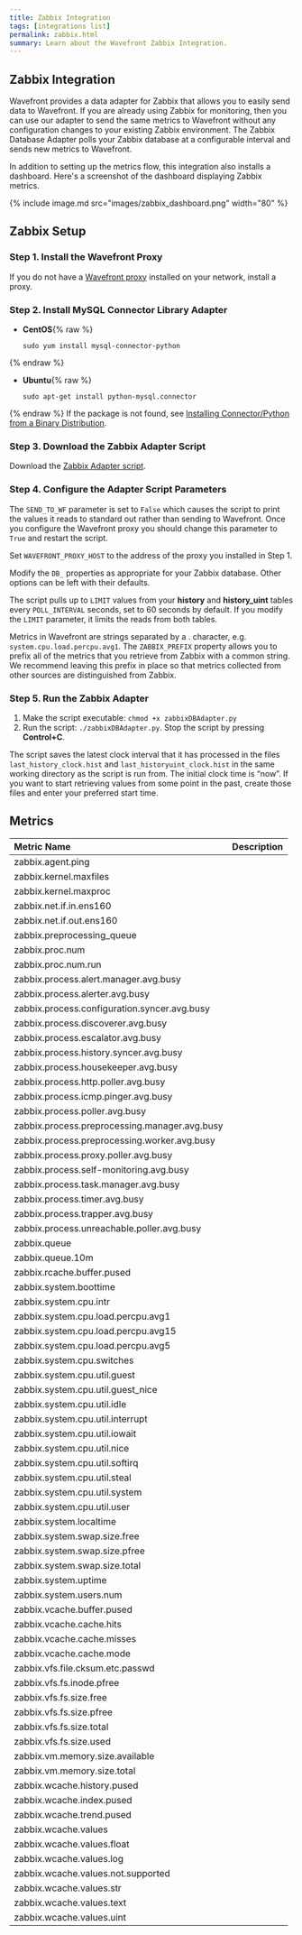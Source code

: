 ```yaml
---
title: Zabbix Integration
tags: [integrations list]
permalink: zabbix.html
summary: Learn about the Wavefront Zabbix Integration.
---
```

## Zabbix Integration

Wavefront provides a data adapter for Zabbix that allows you to easily send data to Wavefront. If you are already using Zabbix for monitoring, then you can use our adapter to send the same metrics to Wavefront without any configuration changes to your existing Zabbix environment. The Zabbix Database Adapter polls your Zabbix database at a configurable interval and sends new metrics to Wavefront.

In addition to setting up the metrics flow, this integration also installs a dashboard. Here's a screenshot of the dashboard displaying Zabbix metrics.

{% include image.md src="images/zabbix_dashboard.png" width="80" %}

## Zabbix Setup



### Step 1. Install the Wavefront Proxy

If you do not have a [Wavefront proxy](https://docs.wavefront.com/proxies.html) installed on your network, install a proxy.

### Step 2. Install MySQL Connector Library Adapter

- **CentOS**{% raw %}
  ```
  sudo yum install mysql-connector-python
  ```
{% endraw %}
- **Ubuntu**{% raw %}
  ```
  sudo apt-get install python-mysql.connector
  ```
{% endraw %}
If the package is not found, see [Installing Connector/Python from a Binary Distribution](http://dev.mysql.com/doc/connector-python/en/connector-python-installation-binary.html).


### Step 3. Download the Zabbix Adapter Script

Download the [Zabbix Adapter script](https://raw.githubusercontent.com/wavefrontHQ/zabbix/master/zabbixDBAdapter.py).

### Step 4. Configure the Adapter Script Parameters

The `SEND_TO_WF` parameter is set to `False` which causes the script to print the values it reads to standard out rather than sending to Wavefront. Once you configure the Wavefront proxy you should change this parameter to `True` and restart the script.

Set `WAVEFRONT_PROXY_HOST` to the address of the proxy you installed in Step 1.

Modify the `DB_` properties as appropriate for your Zabbix database. Other options can be left with their defaults.

The script pulls up to `LIMIT` values from your **history** and **history_uint** tables every `POLL_INTERVAL` seconds, set to 60 seconds by default. If you modify the `LIMIT` parameter, it limits the reads from both tables.

Metrics in Wavefront are strings separated by a . character, e.g. `system.cpu.load.percpu.avg1`. The `ZABBIX_PREFIX` property allows you to prefix all of the metrics that you retrieve from Zabbix with a common string. We recommend leaving this prefix in place so that metrics collected from other sources are distinguished from Zabbix.

### Step 5. Run the Zabbix Adapter

1. Make the script executable: `chmod +x zabbixDBAdapter.py`
1. Run the script: `./zabbixDBAdapter.py`. Stop the script by pressing **Control+C**.

The script saves the latest clock interval that it has processed in the files `last_history_clock.hist` and `last_historyuint_clock.hist` in the same working directory as the script is run from. The initial clock time is “now”. If you want to start retrieving values from some point in the past, create those files and enter your preferred start time.






## Metrics
  

|Metric Name|Description|
| :--- | :--- |
|zabbix.agent.ping||
|zabbix.kernel.maxfiles||
|zabbix.kernel.maxproc||
|zabbix.net.if.in.ens160||
|zabbix.net.if.out.ens160||
|zabbix.preprocessing_queue||
|zabbix.proc.num||
|zabbix.proc.num.run||
|zabbix.process.alert.manager.avg.busy||
|zabbix.process.alerter.avg.busy||
|zabbix.process.configuration.syncer.avg.busy||
|zabbix.process.discoverer.avg.busy||
|zabbix.process.escalator.avg.busy||
|zabbix.process.history.syncer.avg.busy||
|zabbix.process.housekeeper.avg.busy||
|zabbix.process.http.poller.avg.busy||
|zabbix.process.icmp.pinger.avg.busy||
|zabbix.process.poller.avg.busy||
|zabbix.process.preprocessing.manager.avg.busy||
|zabbix.process.preprocessing.worker.avg.busy||
|zabbix.process.proxy.poller.avg.busy||
|zabbix.process.self-monitoring.avg.busy||
|zabbix.process.task.manager.avg.busy||
|zabbix.process.timer.avg.busy||
|zabbix.process.trapper.avg.busy||
|zabbix.process.unreachable.poller.avg.busy||
|zabbix.queue||
|zabbix.queue.10m||
|zabbix.rcache.buffer.pused||
|zabbix.system.boottime||
|zabbix.system.cpu.intr||
|zabbix.system.cpu.load.percpu.avg1||
|zabbix.system.cpu.load.percpu.avg15||
|zabbix.system.cpu.load.percpu.avg5||
|zabbix.system.cpu.switches||
|zabbix.system.cpu.util.guest||
|zabbix.system.cpu.util.guest_nice||
|zabbix.system.cpu.util.idle||
|zabbix.system.cpu.util.interrupt||
|zabbix.system.cpu.util.iowait||
|zabbix.system.cpu.util.nice||
|zabbix.system.cpu.util.softirq||
|zabbix.system.cpu.util.steal||
|zabbix.system.cpu.util.system||
|zabbix.system.cpu.util.user||
|zabbix.system.localtime||
|zabbix.system.swap.size.free||
|zabbix.system.swap.size.pfree||
|zabbix.system.swap.size.total||
|zabbix.system.uptime||
|zabbix.system.users.num||
|zabbix.vcache.buffer.pused||
|zabbix.vcache.cache.hits||
|zabbix.vcache.cache.misses||
|zabbix.vcache.cache.mode||
|zabbix.vfs.file.cksum.etc.passwd||
|zabbix.vfs.fs.inode.pfree||
|zabbix.vfs.fs.size.free||
|zabbix.vfs.fs.size.pfree||
|zabbix.vfs.fs.size.total||
|zabbix.vfs.fs.size.used||
|zabbix.vm.memory.size.available||
|zabbix.vm.memory.size.total||
|zabbix.wcache.history.pused||
|zabbix.wcache.index.pused||
|zabbix.wcache.trend.pused||
|zabbix.wcache.values||
|zabbix.wcache.values.float||
|zabbix.wcache.values.log||
|zabbix.wcache.values.not.supported||
|zabbix.wcache.values.str||
|zabbix.wcache.values.text||
|zabbix.wcache.values.uint||
